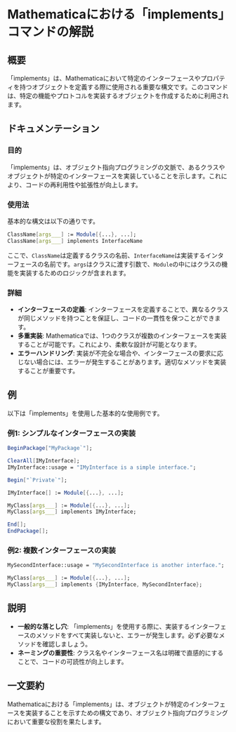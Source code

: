 <!--
Meta Description: # Mathematicaにおける「implements」コマンドの解説 ## 概要 「implements」は、Mathematicaにおいて特定のインターフェースやプロパティを持つオブジェクトを定義する際に使用される重要な構文です。このコマンドは、特定の機能やプロトコルを実装するオブジェクトを作...
Meta Keywords: implements, args___, imyinterface, module, myclass
-->

# Mathematicaにおける「implements」コマンドの解説

## 概要
「implements」は、Mathematicaにおいて特定のインターフェースやプロパティを持つオブジェクトを定義する際に使用される重要な構文です。このコマンドは、特定の機能やプロトコルを実装するオブジェクトを作成するために利用されます。

## ドキュメンテーション
### 目的
「implements」は、オブジェクト指向プログラミングの文脈で、あるクラスやオブジェクトが特定のインターフェースを実装していることを示します。これにより、コードの再利用性や拡張性が向上します。

### 使用法
基本的な構文は以下の通りです。

```mathematica
ClassName[args___] := Module[{...}, ...];
ClassName[args___] implements InterfaceName
```

ここで、`ClassName`は定義するクラスの名前、`InterfaceName`は実装するインターフェースの名前です。`args`はクラスに渡す引数で、`Module`の中にはクラスの機能を実装するためのロジックが含まれます。

### 詳細
- **インターフェースの定義**: インターフェースを定義することで、異なるクラスが同じメソッドを持つことを保証し、コードの一貫性を保つことができます。
- **多重実装**: Mathematicaでは、1つのクラスが複数のインターフェースを実装することが可能です。これにより、柔軟な設計が可能となります。
- **エラーハンドリング**: 実装が不完全な場合や、インターフェースの要求に応じない場合には、エラーが発生することがあります。適切なメソッドを実装することが重要です。

## 例
以下は「implements」を使用した基本的な使用例です。

### 例1: シンプルなインターフェースの実装
```mathematica
BeginPackage["MyPackage`"];

ClearAll[IMyInterface];
IMyInterface::usage = "IMyInterface is a simple interface.";

Begin["`Private`"];

IMyInterface[] := Module[{...}, ...];

MyClass[args___] := Module[{...}, ...];
MyClass[args___] implements IMyInterface;

End[];
EndPackage[];
```

### 例2: 複数インターフェースの実装
```mathematica
MySecondInterface::usage = "MySecondInterface is another interface.";

MyClass[args___] := Module[{...}, ...];
MyClass[args___] implements {IMyInterface, MySecondInterface};
```

## 説明
- **一般的な落とし穴**: 「implements」を使用する際に、実装するインターフェースのメソッドをすべて実装しないと、エラーが発生します。必ず必要なメソッドを確認しましょう。
- **ネーミングの重要性**: クラス名やインターフェース名は明確で直感的にすることで、コードの可読性が向上します。

## 一文要約
Mathematicaにおける「implements」は、オブジェクトが特定のインターフェースを実装することを示すための構文であり、オブジェクト指向プログラミングにおいて重要な役割を果たします。